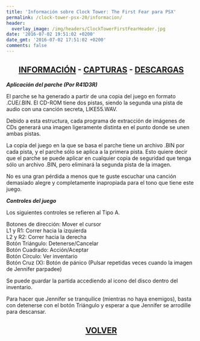 ```yaml
---
title: 'Información sobre Clock Tower: The First Fear para PSX'
permalink: /clock-tower-psx-20/informacion/
header:
  overlay_image: /img/headers/ClockTowerFirstFearHeader.jpg
date: '2016-07-02 19:51:02 +0200'
date_gmt: '2016-07-02 17:51:02 +0200'
comments: false
---
```

<h2 style="text-align: center;"><strong><a href="/clock-tower-psx-20/informacion/">INFORMACIÓN</a> - <a href="/clock-tower-psx-20/capturas/">CAPTURAS</a> - <a href="/clock-tower-psx-20/descargar/">DESCARGAS</a></strong></h2>

**_Aplicación del parche (Por R41D3R)_**

El parche se ha generado a partir de una copia del juego en formato .CUE/.BIN. El CD-ROM 
tiene dos pistas, siendo la segunda una pista de audio con una canción secreta, LIKE55.WAV.

Debido a esta estructura, cada programa de extracción de imágenes de CDs generará una imagen 
ligeramente distinta en el punto donde se unen ambas pistas.

La copia del juego en la que se basa el parche tiene un archivo .BIN por cada pista, y el 
parche sólo se aplica a la primera pista. Esto quiere decir que el parche se puede aplicar en 
cualquier copia de seguridad que tenga sólo un archivo .BIN, pero eliminará la segunda pista 
de la imagen.

No es una gran pérdida a menos que te guste escuchar una canción demasiado alegre y completamente 
inapropiada para el tono que tiene este juego.

_**Controles del juego**_

Los siguientes controles se refieren al Tipo A.

Botones de dirección: Mover el cursor  
L1 y R1: Correr hacia la izquierda  
L2 y R2: Correr hacia la derecha  
Botón Triángulo: Detenerse/Cancelar  
Botón Cuadrado: Acción/Aceptar  
Botón Círculo: Ver inventario  
Botón Cruz (X): Botón de pánico (Pulsar repetidas veces cuando la imagen de Jennifer parpadee)

Se puede guardar la partida accediendo al icono del disco dentro del inventario.

Para hacer que Jennifer se tranquilice (mientras no haya enemigos), basta con detenerse con el botón 
Triángulo y esperar a que Jennifer se arrodille para descansar.

<h2 style="text-align: center;"><strong><a href="/clock-tower-psx-20/">VOLVER</a></strong></h2>
